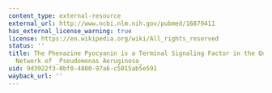 ```yaml
---
content_type: external-resource
external_url: http://www.ncbi.nlm.nih.gov/pubmed/16879411
has_external_license_warning: true
license: https://en.wikipedia.org/wiki/All_rights_reserved
status: ''
title: The Phenazine Pyocyanin is a Terminal Signaling Factor in the Quorum Sensing
  Network of _Pseudomonas Aeruginosa_
uid: 9d3922f3-0bf0-4800-97a6-c5015ab5e591
wayback_url: ''
---
```

